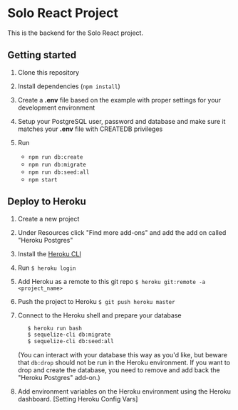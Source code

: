 # Solo React Project

This is the backend for the Solo React project.

## Getting started

1. Clone this repository
2. Install dependencies (`npm install`)
3. Create a **.env** file based on the example with proper settings for your
   development environment
4. Setup your PostgreSQL user, password and database and make sure it matches 
   your **.env** file with CREATEDB privileges

5. Run
   * `npm run db:create`
   * `npm run db:migrate`
   * `npm run db:seed:all`
   * `npm start`

## Deploy to Heroku

1. Create a new project
2. Under Resources click "Find more add-ons" and add the add on called "Heroku 
   Postgres"
3. Install the [Heroku CLI]
4. Run `$ heroku login`
5. Add Heroku as a remote to this git repo `$ heroku git:remote -a <project_name>`
6. Push the project to Heroku `$ git push heroku master`
7. Connect to the Heroku shell and prepare your database

   ```bash
      $ heroku run bash
      $ sequelize-cli db:migrate
      $ sequelize-cli db:seed:all
   ```

   (You can interact with your database this way as you'd like, but beware that 
   `db:drop` should not be run in the Heroku environment. If you want to drop 
   and create the database, you need to remove and add back the "Heroku 
   Postgres" add-on.)

8. Add environment variables on the Heroku environment using the Heroku 
   dashboard. [Setting Heroku Config Vars]

[Heroku CLI]: https://devcenter.heroku.com/articles/heroku-command-line
[Setting Heroku Config Variables]: https://devcenter.heroku.com/articles/config-vars